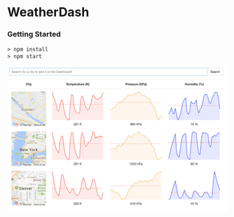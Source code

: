 # WeatherDash


### Getting Started

```
> npm install
> npm start
```

![alt text](https://github.com/IronCoderXYZ/WeatherDash_ReactJS/blob/master/dash.png)
